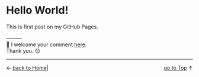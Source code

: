 # Hello World!

This is first post on my GitHub Pages.

———  
💬 I welcome your comment [here](https://github.com/pakLebah/paklebah.github.io/issues/1).  
Thank you. 😊

---
<span style="float: left">← [back to Home](index.md)</span> <span style="text-align: center">|</span> <span style="float: right">[go to Top](#top) ↑</span>

